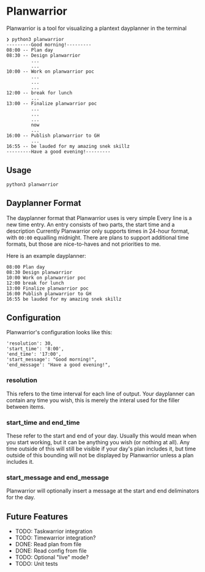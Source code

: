 # Planwarrior

Planwarrior is a tool for visualizing a plantext dayplanner in the terminal

```
❯ python3 planwarrior
---------Good morning!---------
08:00 -- Plan day
08:30 -- Design planwarrior
         ...
         ...
10:00 -- Work on planwarrior poc
         ...
         ...
         ...
12:00 -- break for lunch
         ...
13:00 -- Finalize planwarrior poc
         ...
         ...
         ...
         now
         ...
16:00 -- Publish planwarrior to GH
         ...
16:55 -- be lauded for my amazing snek skillz
---------Have a good evening!---------
```

## Usage

```
python3 planwarrior
```

## Dayplanner Format

The dayplanner format that Planwarrior uses is very simple Every line is a new
time entry. An entry consists of two parts, the start time and a description
Currently Planwarrior only supports times in 24-hour format, with `00:00`
equalling midnight.  There are plans to support additional time formats, but
those are nice-to-haves and not priorities to me.

Here is an example dayplanner:
```
08:00 Plan day
08:30 Design planwarrior
10:00 Work on planwarrior poc
12:00 break for lunch
13:00 Finalize planwarrior poc
16:00 Publish planwarrior to GH
16:55 be lauded for my amazing snek skillz
```

## Configuration

Planwarrior's configuration looks like this:

```
'resolution': 30,
'start_time': '8:00',
'end_time': '17:00',
'start_message': "Good morning!",
'end_message': "Have a good evening!",
```

### resolution

This refers to the time interval for each line of output. Your dayplanner can
contain any time you wish, this is merely the interal used for the filler
between items.

### start_time and end_time

These refer to the start and end of your day. Usually this would mean when you
start working, but it can be anything you wish (or nothing at all).  Any time
outside of this will still be visible if your day's plan includes it, but time
outside of this bounding will not be displayed by Planwarrior unless a plan
includes it.

### start_message and end_message

Planwarrior will optionally insert a message at the start and end deliminators
for the day.

## Future Features

- TODO: Taskwarrior integration
- TODO: Timewarrior integration?
- DONE: Read plan from file
- DONE: Read config from file
- TODO: Optional "live" mode?
- TODO: Unit tests
